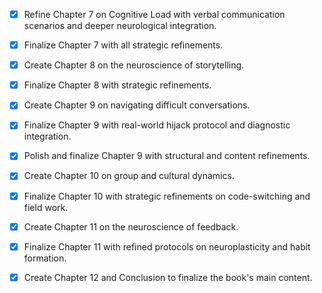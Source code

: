- [x] Refine Chapter 7 on Cognitive Load with verbal communication scenarios and deeper neurological integration.
- [x] Finalize Chapter 7 with all strategic refinements.
- [x] Create Chapter 8 on the neuroscience of storytelling.
- [x] Finalize Chapter 8 with strategic refinements.
- [x] Create Chapter 9 on navigating difficult conversations.
- [x] Finalize Chapter 9 with real-world hijack protocol and diagnostic integration.
- [x] Polish and finalize Chapter 9 with structural and content refinements.
- [x] Create Chapter 10 on group and cultural dynamics.
- [x] Finalize Chapter 10 with strategic refinements on code-switching and field work.
- [x] Create Chapter 11 on the neuroscience of feedback.
- [x] Finalize Chapter 11 with refined protocols on neuroplasticity and habit formation.
- [x] Create Chapter 12 and Conclusion to finalize the book's main content.
      